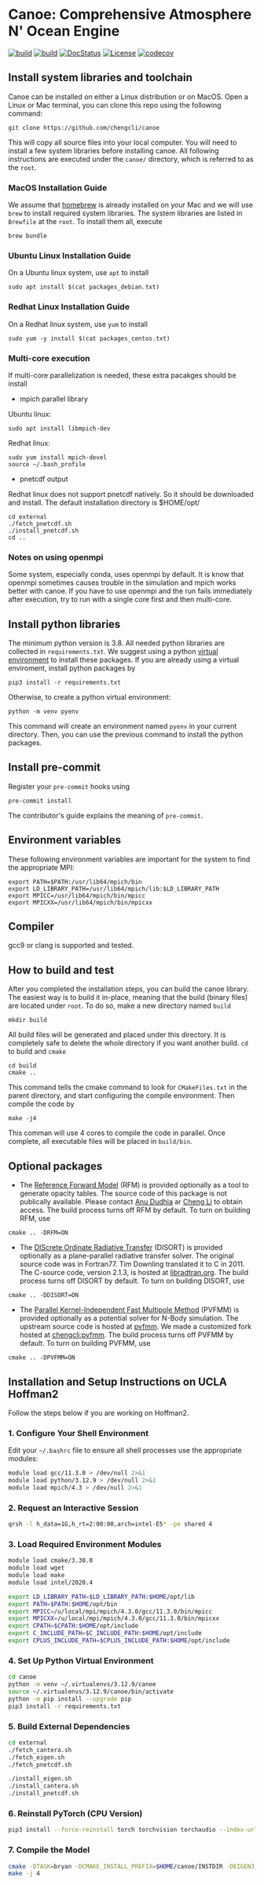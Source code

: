 # Canoe: Comprehensive Atmosphere N' Ocean Engine

[![build](https://github.com/chengcli/canoe/actions/workflows/main.yml/badge.svg)](https://github.com/chengcli/canoe/actions/workflows/main.yml)
[![build](https://github.com/chengcli/canoe/actions/workflows/mac.yml/badge.svg)](https://github.com/chengcli/canoe/actions/workflows/mac.yml)
[![DocStatus](https://readthedocs.org/projects/pycanoe/badge/?version=latest)](https://pycanoe.readthedocs.io/en/latest/?badge=latest)
[![License](https://img.shields.io/badge/License-BSD%203--Clause-blue.svg)](https://opensource.org/licenses/BSD-3-Clause)
[![codecov](https://codecov.io/gh/chengcli/canoe/branch/main/graph/badge.svg?token=hKnnv79a09)](https://codecov.io/gh/chengcli/canoe)

## Install system libraries and toolchain
Canoe can be installed on either a Linux distribution or on MacOS. Open a Linux or Mac terminal,
you can clone this repo using the following command:
```
git clone https://github.com/chengcli/canoe
```
This will copy all source files into your local computer. You will need to install a few
system libraries before installing canoe. All following instructions are executed under
the `canoe/` directory, which is referred to as the `root`.

### MacOS Installation Guide
We assume that [homebrew](https://brew.sh/) is already installed on your Mac and we will
use `brew` to install required system libraries. The system libraries are listed in
`Brewfile` at the `root`. To install them all, execute
```
brew bundle
```
### Ubuntu Linux Installation Guide
On a Ubuntu linux system, use `apt` to install
```
sudo apt install $(cat packages_debian.txt)
```

### Redhat Linux Installation Guide
On a Redhat linux system, use `yum` to install
```
sudo yum -y install $(cat packages_centos.txt)
```

### Multi-core execution
If multi-core parallelization is needed, these extra pacakges should be install
- mpich parallel library

Ubuntu linux:
```
sudo apt install libmpich-dev
```
Redhat linux:
```
sudo yum install mpich-devel
source ~/.bash_profile
```
- pnetcdf output

Redhat linux does not support pnetcdf natively. So it should be downloaded and install.
The default installation directory is $HOME/opt/
```
cd external
./fetch_pnetcdf.sh
./install_pnetcdf.sh
cd ..
```

### Notes on using openmpi
Some system, especially conda, uses openmpi by default.
It is know that openmpi sometimes causes trouble in the simulation and mpich works
better with canoe. If you have to use openmpi and the run fails immediately after
execution, try to run with a single core first and then multi-core.

## Install python libraries
The minimum python version is 3.8.
All needed python libraries are collected in `requirements.txt`. We suggest using a
python [virtual environment](https://docs.python.org/3/library/venv.html) to install
these packages. If you are already using a virtual enviroment, install python packages
by
```
pip3 install -r requirements.txt
```
Otherwise, to create a python virtual environment:
```
python -m venv pyenv
```
This command will create an environment named `pyenv` in your current directory. Then, you
can use the previous command to install the python packages.

## Install pre-commit
Register your `pre-commit` hooks using
```
pre-commit install
```
The contributor's guide explains the meaning of `pre-commit`.

## Environment variables
These following environment variables are important for the system to find the
appropriate MPI:

```
export PATH=$PATH:/usr/lib64/mpich/bin
export LD_LIBRARY_PATH=/usr/lib64/mpich/lib:$LD_LIBRARY_PATH
export MPICC=/usr/lib64/mpich/bin/mpicc
export MPICXX=/usr/lib64/mpich/bin/mpicxx
```

## Compiler
gcc9 or clang is supported and tested.

## How to build and test
After you completed the installation steps, you can build the canoe library.
The easiest way is to build it in-place, meaning that the build (binary files) are
located under `root`. To do so, make a new directory named `build`
```
mkdir build
```
All build files will be generated and placed under this directory. It is completely safe
to delete the whole directory if you want another build. `cd` to build and `cmake`

```
cd build
cmake ..
```
This command tells the cmake command to look for `CMakeFiles.txt` in the parent directory,
and start configuring the compile environment. Then compile the code by
```
make -j4
```
This comman will use 4 cores to compile the code in parallel. Once complete, all executable
files will be placed in `build/bin`.

## Optional packages
- The [Reference Forward Model](http://eodg.atm.ox.ac.uk/RFM/) (RFM) is provided optionally as
a tool to generate opacity tables. The source code of this package is not publically available.
Please contact [Anu Dudhia](mailto:anu.dudhia@physics.ox.ac.uk) ar [Cheng Li](mailto:chengcli@umich.edu) to obtain access.
The build process turns off RFM by default. To turn on building RFM, use
```
cmake .. -DRFM=ON
```
- The [DIScrete Ordinate Radiative Transfer](https://doi.org/10.1016/j.jqsrt.2011.03.019) (DISORT)
is provided optionally as a plane-parallel radiative transfer solver.
The original source code was in Fortran77. Tim Downling translated it to C in 2011.
The C-source code, version 2.1.3, is hosted at [libradtran.org](http://libradtran.org/doku.php).
The build process turns off DISORT by default. To turn on building DISORT, use
```
cmake .. -DDISORT=ON
```
- The [Parallel Kernel-Independent Fast Multipole Method](https://github.com/dmalhotra/pvfmm) (PVFMM)
is provided optionally as a potential solver for N-Body simulation.
The upstream source code is hosted at [pvfmm](https://github.com/dmalhotra/pvfmm).
We made a customized fork hosted at [chengcli:pvfmm](https://github.com/chengcli/pvfmm/).
The build process turns off PVFMM by default. To turn on building PVFMM, use
```
cmake .. -DPVFMM=ON
```

## Installation and Setup Instructions on UCLA Hoffman2

Follow the steps below if you are working on Hoffman2.

### 1. Configure Your Shell Environment

Edit your `~/.bashrc` file to ensure all shell processes use the appropriate modules:

```bash
module load gcc/11.3.0 > /dev/null 2>&1
module load python/3.12.9 > /dev/null 2>&1
module load mpich/4.3 > /dev/null 2>&1
```

### 2. Request an Interactive Session

```bash
qrsh -l h_data=1G,h_rt=2:00:00,arch=intel-E5* -pe shared 4
```

### 3. Load Required Environment Modules

```bash
module load cmake/3.30.0
module load wget
module load make
module load intel/2020.4

export LD_LIBRARY_PATH=$LD_LIBRARY_PATH:$HOME/opt/lib
export PATH=$PATH:$HOME/opt/bin
export MPICC=/u/local/mpi/mpich/4.3.0/gcc/11.3.0/bin/mpicc
export MPICXX=/u/local/mpi/mpich/4.3.0/gcc/11.3.0/bin/mpicxx
export CPATH=$CPATH:$HOME/opt/include
export C_INCLUDE_PATH=$C_INCLUDE_PATH:$HOME/opt/include
export CPLUS_INCLUDE_PATH=$CPLUS_INCLUDE_PATH:$HOME/opt/include
```

### 4. Set Up Python Virtual Environment

```bash
cd canoe
python -m venv ~/.virtualenvs/3.12.9/canoe
source ~/.virtualenvs/3.12.9/canoe/bin/activate
python -m pip install --upgrade pip
pip3 install -r requirements.txt
```

### 5. Build External Dependencies

```bash
cd external
./fetch_cantera.sh
./fetch_eigen.sh
./fetch_pnetcdf.sh

./install_eigen.sh
./install_cantera.sh
./install_pnetcdf.sh
```

### 6. Reinstall PyTorch (CPU Version)

```bash
pip3 install --force-reinstall torch torchvision torchaudio --index-url https://download.pytorch.org/whl/cpu
```

### 7. Compile the Model

```bash
cmake -DTASK=bryan -DCMAKE_INSTALL_PREFIX=$HOME/canoe/INSTDIR -DEIGEN3_INCLUDE_DIR=$HOME/opt/include/include/eigen3 ..
make -j 4
```

